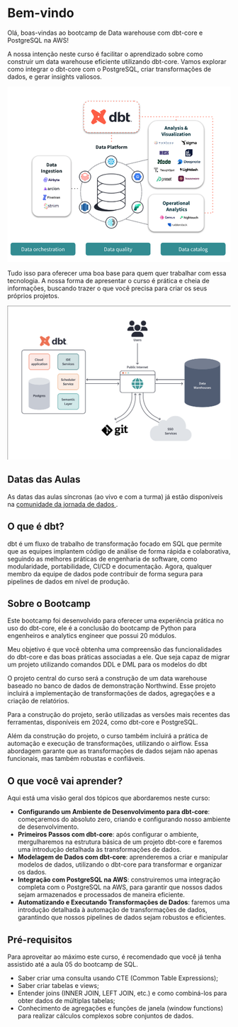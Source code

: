 # Bem-vindo

Olá, boas-vindas ao bootcamp de Data warehouse com dbt-core e PostgreSQL na AWS!

A nossa intenção neste curso é facilitar o aprendizado sobre como construir um data warehouse eficiente utilizando dbt-core. Vamos explorar como integrar o dbt-core com o PostgreSQL, criar transformações de dados, e gerar insights valiosos. 

![logo](./images/cloud-overview.jpg)

Tudo isso para oferecer uma boa base para quem quer trabalhar com essa tecnologia. A nossa forma de apresentar o curso é prática e cheia de informações, buscando trazer o que você precisa para criar os seus próprios projetos.

![logo](./images/data-flows.png)
## Datas das Aulas

As datas das aulas síncronas (ao vivo e com a turma) já estão disponíveis na [comunidade da jornada de dados ](https://suajornadadedados.com.br/).

## O que é dbt?

dbt é um fluxo de trabalho de transformação focado em SQL que permite que as equipes implantem código de análise de forma rápida e colaborativa, seguindo as melhores práticas de engenharia de software, como modularidade, portabilidade, CI/CD e documentação. Agora, qualquer membro da equipe de dados pode contribuir de forma segura para pipelines de dados em nível de produção.

## Sobre o Bootcamp

Este bootcamp foi desenvolvido para oferecer uma experiência prática no uso do dbt-core, ele é a conclusão do bootcamp de Python para engenheiros e analytics engineer que possui 20 módulos.

Meu objetivo é que você obtenha uma compreensão das funcionalidades do dbt-core e das boas práticas associadas a ele. Que seja capaz de migrar um projeto utilizando comandos DDL e DML para os modelos do dbt

O projeto central do curso será a construção de um data warehouse baseado no banco de dados de demonstração Northwind. Esse projeto incluirá a implementação de transformações de dados, agregações e a criação de relatórios.

Para a construção do projeto, serão utilizadas as versões mais recentes das ferramentas, disponíveis em 2024, como dbt-core e PostgreSQL.

Além da construção do projeto, o curso também incluirá a prática de automação e execução de transformações, utilizando o airflow. Essa abordagem garante que as transformações de dados sejam não apenas funcionais, mas também robustas e confiáveis.

## O que você vai aprender?

Aqui está uma visão geral dos tópicos que abordaremos neste curso:

- **Configurando um Ambiente de Desenvolvimento para dbt-core**: começaremos do absoluto zero, criando e configurando nosso ambiente de desenvolvimento.
- **Primeiros Passos com dbt-core**: após configurar o ambiente, mergulharemos na estrutura básica de um projeto dbt-core e faremos uma introdução detalhada às transformações de dados.
- **Modelagem de Dados com dbt-core**: aprenderemos a criar e manipular modelos de dados, utilizando o dbt-core para transformar e organizar os dados.
- **Integração com PostgreSQL na AWS**: construiremos uma integração completa com o PostgreSQL na AWS, para garantir que nossos dados sejam armazenados e processados de maneira eficiente.
- **Automatizando e Executando Transformações de Dados**: faremos uma introdução detalhada à automação de transformações de dados, garantindo que nossos pipelines de dados sejam robustos e eficientes.

## Pré-requisitos

Para aproveitar ao máximo este curso, é recomendado que você já tenha assistido até a aula 05 do bootcamp de SQL.

- Saber criar uma consulta usando CTE (Common Table Expressions);
- Saber criar tabelas e views;
- Entender joins (INNER JOIN, LEFT JOIN, etc.) e como combiná-los para obter dados de múltiplas tabelas;
- Conhecimento de agregações e funções de janela (window functions) para realizar cálculos complexos sobre conjuntos de dados.